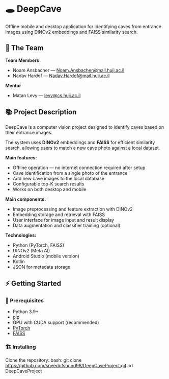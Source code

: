 # 🕳️ DeepCave

Offline mobile and desktop application for identifying caves from entrance 
images using DINOv2 embeddings and FAISS similarity search.


## 👥 The Team 
**Team Members**
- Noam Ansbacher — Noam.Ansbacher@mail.huji.ac.il
- Nadav Hardof — Nadav.Hardof@mail.huji.ac.il

**Mentor**
- Matan Levy — levy@cs.huji.ac.il

## 📚 Project Description
DeepCave is a computer vision project designed to identify caves based on their 
entrance images.  

The system uses **DINOv2** embeddings and **FAISS** for efficient similarity 
search, allowing users to match a new cave photo against a local dataset.

**Main features:**
- Offline operation — no internet connection required after setup
- Cave identification from a single photo of the entrance
- Add new cave images to the local database
- Configurable top-K search results
- Works on both desktop and mobile

**Main components:**
- Image preprocessing and feature extraction with DINOv2
- Embedding storage and retrieval with FAISS
- User interface for image input and result display
- Data augmentation and classifier training (optional)

**Technologies:**
- Python (PyTorch, FAISS)
- DINOv2 (Meta AI)
- Android Studio (mobile version)
- Kotlin
- JSON for metadata storage

## ⚡ Getting Started

### 🧱 Prerequisites
- Python 3.9+
- pip
- GPU with CUDA support (recommended)
- [PyTorch](https://pytorch.org/)
- [FAISS](https://github.com/facebookresearch/faiss)

### 🏗️ Installing
Clone the repository:
bash:
git clone https://github.com/speedofsound98/DeepCaveProject.git
cd DeepCaveProject
